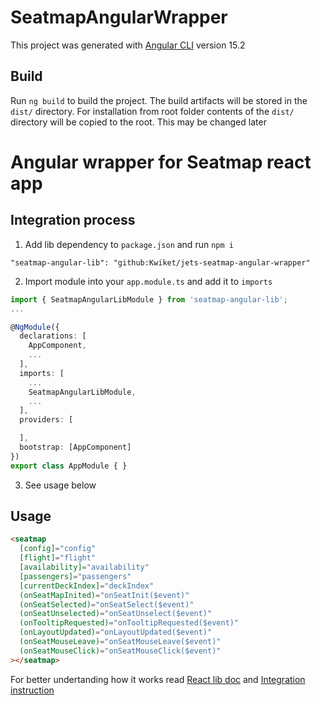 # SeatmapAngularWrapper

This project was generated with [Angular CLI](https://github.com/angular/angular-cli) version 15.2

## Build

Run `ng build` to build the project. The build artifacts will be stored in the `dist/` directory. For installation from root folder contents of the `dist/` directory will be copied to the root. This may be changed later

# Angular wrapper for Seatmap react app

## Integration process

1. Add lib dependency to `package.json` and run `npm i`

```
"seatmap-angular-lib": "github:Kwiket/jets-seatmap-angular-wrapper"
```

2. Import module into your `app.module.ts` and add it to `imports`

```ts
import { SeatmapAngularLibModule } from 'seatmap-angular-lib';
...

@NgModule({
  declarations: [
    AppComponent,
    ...
  ],
  imports: [
    ...
    SeatmapAngularLibModule,
    ...
  ],
  providers: [

  ],
  bootstrap: [AppComponent]
})
export class AppModule { }
```

3. See usage below

## Usage

```html
<seatmap
  [config]="config"
  [flight]="flight"
  [availability]="availability"
  [passengers]="passengers"
  [currentDeckIndex]="deckIndex"
  (onSeatMapInited)="onSeatInit($event)"
  (onSeatSelected)="onSeatSelect($event)"
  (onSeatUnselected)="onSeatUnselect($event)"
  (onTooltipRequested)="onTooltipRequested($event)"
  (onLayoutUpdated)="onLayoutUpdated($event)"
  (onSeatMouseLeave)="onSeatMouseLeave($event)"
  (onSeatMouseClick)="onSeatMouseClick($event)"
></seatmap>
```

For better undertanding how it works read [React lib doc](https://github.com/Kwiket/jets-seatmap-react-lib-pub) and [Integration instruction](https://github.com/Kwiket/jets-seatmap-react-lib-pub/blob/version-2/SEATMAP-INTEGRATION.md)
